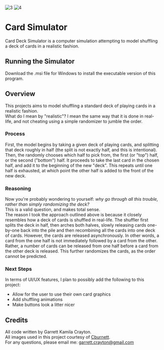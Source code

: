 ![3]
![4]


# Card Simulator
Card Deck Simulator is a computer simulation attempting to model shuffling a deck of cards in a realistic fashion.

## Running the Simulator
Download the .msi file for Windows to install the executable version of this program.

## Overview
This projects aims to model shuffling a standard deck of playing cards in a realistic fashion. \
What do I mean by "realistic"? I mean the same way that it is done in real-life, and not cheating using a simple randomizer to jumble the order.

### Process
First, the model begins by taking a given deck of playing cards, and splitting that deck roughly in half (the split is not exactly half, and this is intentional). \
Then, the randomly chooses which half to pick from, the first (or "top") half, or the second ("bottom") half. It proceeds to take the last card in the chosen half, and add it to the beginning of the new "deck". This repeats until one half is exhausted, at which point the other half is added to the front of the new deck.

### Reasoning
Now you're probably wondering to yourself: *why go through all this trouble, rather than simply randomizing the deck?* \
This is a valid question, and makes total sense. \
The reason I took the approach outlined above is because it closely resembles how a deck of cards is shuffled in real-life. The shuffler first splits the deck in half, then arches both halves, slowly releasing cards one-by-one back into the pile and then recombining all the cards into one deck of cards. However, the cards are released asynchronously. In other words, a card from the one half is not immediately followed by a card from the other. Rather, a number of cards can be released from one half before a card from the other deck is released. This further randomizes the cards, as the order cannot be predicted.



### Next Steps
In terms of UI/UX features, I plan to possibly add the following to this project:
* Allow for the user to use their own card graphics
* Add shuffling animations
* Make buttons look a litter nicer

## Credits
All code written by Garrett Kamila Crayton. \
All images used in this project courtesy of [Cburnett][2].\
For any questions, please email me: [garrett.crayton@gmail.com][1]



[1]: mailto:garrett.crayton@gmail.com
[2]: https://en.wikipedia.org/wiki/User:Cburnett
[3]: https://img.shields.io/github/license/onekamila/CardSimulator?label=MIT
[4]: https://img.shields.io/github/v/release/onekamila/CardSimulator
